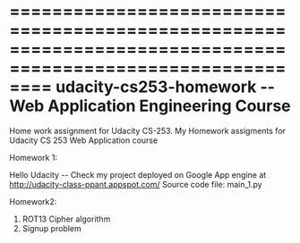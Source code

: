 ============================================================================================================
			udacity-cs253-homework -- Web Application Engineering Course
============================================================================================================

Home work assignment for Udacity CS-253. My Homework assigments for Udacity CS 253 Web Application course 


Homework 1: 

Hello Udacity -- Check my project deployed on Google App engine at http://udacity-class-ppant.appspot.com/
Source code file: main_1.py

Homework2: 

1. ROT13 Cipher algorithm
2. Signup problem
